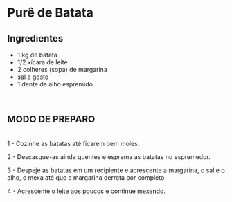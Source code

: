 # **Purê de Batata** 
## **Ingredientes**

 - 1 kg de batata
 - 1/2 xícara de leite
 - 2 colheres (sopa) de margarina
 - sal a gosto
 - 1 dente de alho espremido
<br>

## MODO DE PREPARO

<br>
1 - Cozinhe as batatas até ficarem bem moles.

2 - Descasque-as ainda quentes e esprema as batatas no espremedor.

3 - Despeje as batatas em um recipiente e acrescente a margarina, o sal e o alho, e mexa até que a margarina derreta por completo

4 - Acrescente o leite aos poucos e continue mexendo.

